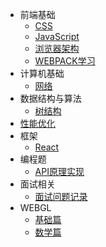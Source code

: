 - 前端基础
  - [CSS](css.md)
  - [JavaScript](jsbase.md)
  - [浏览器架构](browser.md)
  - [WEBPACK学习](webpack.md)
- 计算机基础
  - [网络](net.md)
- 数据结构与算法
  - [树结构](tree.md)
- [性能优化](performace.md)
- 框架
  - [React](react.md)
- 编程题
  - [API原理实现](api_implements.md)
- 面试相关
  - [面试问题记录](interview_records.md)
- WEBGL
  - [基础篇](base.md)
  - [数学篇](math.md)